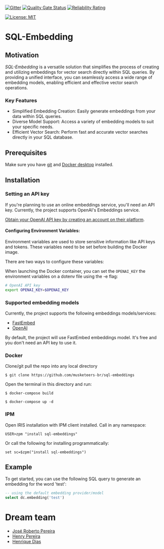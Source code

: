  [![Gitter](https://img.shields.io/badge/Available%20on-Intersystems%20Open%20Exchange-00b2a9.svg)](https://openexchange.intersystems.com/package/sql-embedding)
 [![Quality Gate Status](https://community.objectscriptquality.com/api/project_badges/measure?project=intersystems_iris_community%2Fsql-embedding&metric=alert_status)](https://community.objectscriptquality.com/dashboard?id=intersystems_iris_community%2Fsql-embedding)
 [![Reliability Rating](https://community.objectscriptquality.com/api/project_badges/measure?project=intersystems_iris_community%2Fsql-embedding&metric=reliability_rating)](https://community.objectscriptquality.com/dashboard?id=intersystems_iris_community%2Fsql-embedding)

[![License: MIT](https://img.shields.io/badge/License-MIT-blue.svg?style=flat&logo=AdGuard)](LICENSE)

# SQL-Embedding

## Motivation
*SQL-Embedding* is a versatile solution that simplifies the process of creating and utilizing embeddings for vector search directly within SQL queries. By providing a unified interface, you can seamlessly access a wide range of embedding models, enabling efficient and effective vector search operations.

### Key Features
* Simplified Embedding Creation: Easily generate embeddings from your data within SQL queries.
* Diverse Model Support: Access a variety of embedding models to suit your specific needs.
* Efficient Vector Search: Perform fast and accurate vector searches directly in your SQL database.

## Prerequisites

Make sure you have [git](https://git-scm.com/book/en/v2/Getting-Started-Installing-Git) and [Docker desktop](https://www.docker.com/products/docker-desktop) installed.

## Installation 

### Setting an API key

If you're planning to use an online embeddings service, you'll need an API key. Currently, the project supports OpenAI's Embeddings service.

[Obtain your OpenAI API key by creating an account on their platform](https://openai.com/).

#### Configuring Environment Variables:

Environment variables are used to store sensitive information like API keys and tokens. These variables need to be set before building the Docker image.

There are two ways to configure these variables:

When launching the Docker container, you can set the `OPENAI_KEY` the environment variables on a dotenv file using the -e flag:

```bash
# OpenAI API key
export OPENAI_KEY=$OPENAI_KEY
```

### Supported embedding models

Currently, the project supports the following embeddings models/services:

* [FastEmbed](https://fastembed.com/)
* [OpenAI](https://openai.com/)

By default, the project will use FastEmbed embeddings model. It's free and you don't need an API key to use it.

### Docker

Clone/git pull the repo into any local directory

```
$ git clone https://github.com/musketeers-br/sql-embeddings
```

Open the terminal in this directory and run:

```
$ docker-compose build

$ docker-compose up -d
```

### IPM

Open IRIS installation with IPM client installed. Call in any namespace:

```objectscript
USER>zpm "install sql-embeddings"

```

Or call the following for installing programmatically:

```objectscript
set sc=$zpm("install sql-embeddings")
```

## Example
To get started, you can use the following SQL query to generate an embedding for the word 'test':

```sql
-- using the default embedding provider/model
select dc.embedding('test')
```

# Dream team

* [José Roberto Pereira](https://community.intersystems.com/user/jos%C3%A9-roberto-pereira-0)
* [Henry Pereira](https://community.intersystems.com/user/henry-pereira)
* [Henrique Dias](https://community.intersystems.com/user/henrique-dias-2)